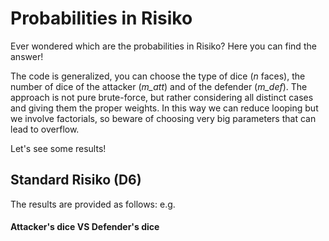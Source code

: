 # Probabilities in Risiko
Ever wondered which are the probabilities in Risiko?
Here you can find the answer!

The code is generalized, you can choose the type of dice (_n_ faces), the number of dice of the attacker (_m\_att_) and of the defender (_m\_def_).
The approach is not pure brute-force, but rather considering all distinct cases and giving them the proper weights. In this way we can reduce looping but we involve factorials, so beware of choosing very big parameters that can lead to overflow. 

Let's see some results!

## Standard Risiko (D6)
The results are provided as follows:
e.g. 
#### Attacker's dice VS Defender's dice
